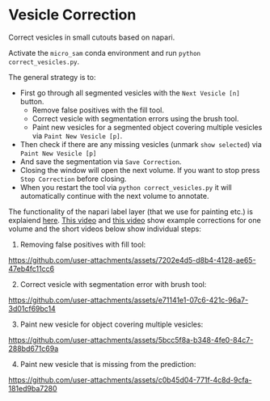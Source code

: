 # Vesicle Correction

Correct vesicles in small cutouts based on napari.

Activate the `micro_sam` conda environment and run `python correct_vesicles.py`.

The general strategy is to:
- First go through all segmented vesicles with the `Next Vesicle [n]` button.
    - Remove false positives with the fill tool.
    - Correct vesicle with segmentation errors using the brush tool.
    - Paint new vesicles for a segmented object covering multiple vesicles via `Paint New Vesicle [p]`.
- Then check if there are any missing vesicles (unmark `show selected`) via `Paint New Vesicle [p]`
- And save the segmentation via `Save Correction`.
- Closing the window will open the next volume. If you want to stop press `Stop Correction` before closing.
- When you restart the tool via `python correct_vesicles.py` it will automatically continue with the next volume to annotate.

The functionality of the napari label layer (that we use for painting etc.) is explaiend [here](https://napari.org/stable/howtos/layers/labels.html).
[This video](https://drive.google.com/file/d/1bnV1I3ojbPXadxPqqMTlNnlFiAZYtJHi/view?usp=sharing) and [this video](https://drive.google.com/file/d/1Ovh7rxIjRyxMfk9Q_s2RSieXw0V3Ut_V/view?usp=sharing) show example corrections for one volume and the short videos below show individual steps:

1. Removing false positives with fill tool:

https://github.com/user-attachments/assets/7202e4d5-d8b4-4128-ae65-47eb4fc11cc6

2. Correct vesicle with segmentation error with brush tool:

https://github.com/user-attachments/assets/e71141e1-07c6-421c-96a7-3d01cf69bc14

3. Paint new vesicle for object covering multiple vesicles:

https://github.com/user-attachments/assets/5bcc5f8a-b348-4fe0-84c7-288bd671c69a

4. Paint new vesicle that is missing from the prediction:

https://github.com/user-attachments/assets/c0b45d04-771f-4c8d-9cfa-181ed9ba7280
